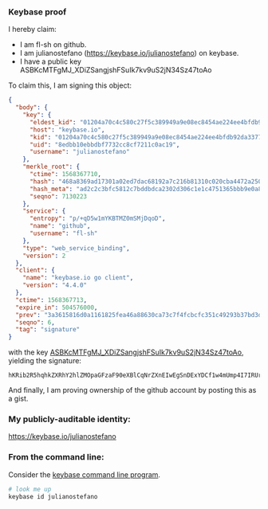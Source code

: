 ### Keybase proof

I hereby claim:

  * I am fl-sh on github.
  * I am julianostefano (https://keybase.io/julianostefano) on keybase.
  * I have a public key ASBKcMTFgMJ_XDiZSangjshFSuIk7kv9uS2jN34Sz47toAo

To claim this, I am signing this object:

```json
{
  "body": {
    "key": {
      "eldest_kid": "01204a70c4c580c27f5c389949a9e08ec8454ae224ee4bfdb92da3377e12cf8eeda00a",
      "host": "keybase.io",
      "kid": "01204a70c4c580c27f5c389949a9e08ec8454ae224ee4bfdb92da3377e12cf8eeda00a",
      "uid": "8edbb10ebbdbf7732cc8cf7211c0ac19",
      "username": "julianostefano"
    },
    "merkle_root": {
      "ctime": 1568367710,
      "hash": "468a8369ad17301a02ed7dac68192a7c216b81310c020cba4472a2505115d4df2415a7deb6902c040a22f53e586c48473ce9c412d600f9f4d4318f8da5f3aa1a",
      "hash_meta": "ad2c2c3bfc5812c7bddbdca2302d306c1e1c4751365bbb9e0a867f96e69b4fb8",
      "seqno": 7130223
    },
    "service": {
      "entropy": "p/+qD5w1mYKBTMZ0mSMjDqoD",
      "name": "github",
      "username": "fl-sh"
    },
    "type": "web_service_binding",
    "version": 2
  },
  "client": {
    "name": "keybase.io go client",
    "version": "4.4.0"
  },
  "ctime": 1568367713,
  "expire_in": 504576000,
  "prev": "3a3615816d0a1161825fea46a88630ca73c7f4fcbcfc351c49293b37bd3d5dc8",
  "seqno": 6,
  "tag": "signature"
}
```

with the key [ASBKcMTFgMJ_XDiZSangjshFSuIk7kv9uS2jN34Sz47toAo](https://keybase.io/julianostefano), yielding the signature:

```
hKRib2R5hqhkZXRhY2hlZMOpaGFzaF90eXBlCqNrZXnEIwEgSnDExYDCf1w4mUmp4I7IRUriJO5L/bktozd+Es+O7aAKp3BheWxvYWTESpcCBsQgOjYVgW0KEWGCX+pGqIYwynPH9Py8/DUcSSk7N709XcjEIB6Yu0F/KBClW54IMQv12v3OuBUmC3livOcjTJIxE7WmAgHCo3NpZ8RA043nbdNBxA5PQkuPUApqmbmQYESBU2g2AHujl57fNv9XyzMDxfMtjqGi1yBptU4PwIUnEc9gPAQ+RZuI8nIACahzaWdfdHlwZSCkaGFzaIKkdHlwZQildmFsdWXEIJJGpo3AZLvWv7P21kuC4xXjEHUXa3NwC+tc+aa0fyRco3RhZ80CAqd2ZXJzaW9uAQ==

```

And finally, I am proving ownership of the github account by posting this as a gist.

### My publicly-auditable identity:

https://keybase.io/julianostefano

### From the command line:

Consider the [keybase command line program](https://keybase.io/download).

```bash
# look me up
keybase id julianostefano
```
